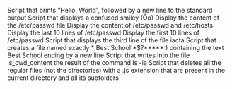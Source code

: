 Script that prints “Hello, World”, followed by a new line to the standard output
Script that displays a confused smiley (Ôo)
Display the content of the /etc/passwd file
Display the content of /etc/passwd and /etc/hosts
Display the last 10 lines of /etc/passwd
Display the first 10 lines of /etc/passwd
Script that displays the third line of the file iacta
Script that creates a file named exactly \*\'Best School\'\*$\?\*\*\*\*\*:) containing the text Best School ending by a new line
Script that writes into the file ls_cwd_content the result of the command ls -la
Script that deletes all the regular files (not the directories) with a .js extension that are present in the current directory and all its subfolders
